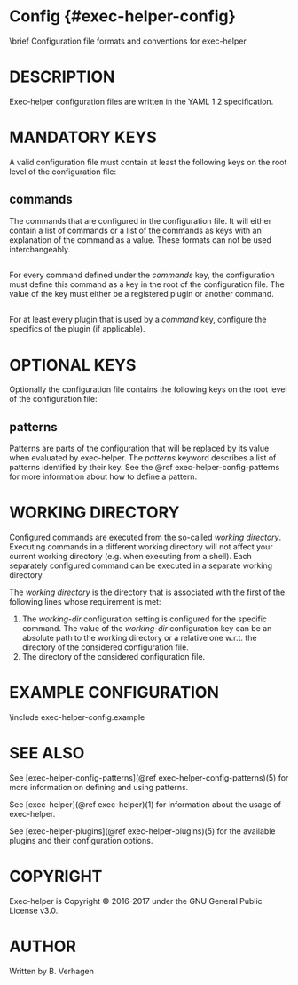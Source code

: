 Config              {#exec-helper-config}
======
\brief Configuration file formats and conventions for exec-helper

# DESCRIPTION
Exec-helper configuration files are written in the YAML 1.2 specification. 

# MANDATORY KEYS
A valid configuration file must contain at least the following keys on the root level of the configuration file:

## commands
The commands that are configured in the configuration file. It will either contain a list of commands or a list of the commands as keys with an explanation of the command as a value. These formats can not be used interchangeably.

## <command-keys>
For every command defined under the _commands_ key, the configuration must define this command as a key in the root of the configuration file. The value of the key must either be a registered plugin or another command.

## <plugin-keys>
For at least every plugin that is used by a _command_ key, configure the specifics of the plugin (if applicable).

# OPTIONAL KEYS
Optionally the configuration file contains the following keys on the root level of the configuration file:

## patterns
Patterns are parts of the configuration that will be replaced by its value when evaluated by exec-helper. The _patterns_ keyword describes a list of patterns identified by their key. See the @ref exec-helper-config-patterns for more information about how to define a pattern.

# WORKING DIRECTORY
Configured commands are executed from the so-called _working directory_. Executing commands in a different working directory will not affect your current working directory (e.g. when executing from a shell). Each separately configured command can be executed in a separate working directory.

The _working directory_ is the directory that is associated with the first of the following lines whose requirement is met:
1. The _working-dir_ configuration setting is configured for the specific command. The value of the _working-dir_ configuration key can be an absolute path to the working directory or a relative one w.r.t. the directory of the considered configuration file.
2. The directory of the considered configuration file.

# EXAMPLE CONFIGURATION
\include exec-helper-config.example

# SEE ALSO
See [exec-helper-config-patterns](@ref exec-helper-config-patterns)(5) for more information on defining and using patterns.

See [exec-helper](@ref exec-helper)(1) for information about the usage of exec-helper.

See [exec-helper-plugins](@ref exec-helper-plugins)(5) for the available plugins and their configuration options.

# COPYRIGHT
Exec-helper is Copyright &copy; 2016-2017 under the GNU General Public License v3.0.

# AUTHOR
Written by B. Verhagen

